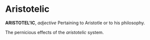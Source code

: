 # Aristotelic

**ARISTOTEL'IC**, _adjective_ Pertaining to Aristotle or to his philosophy.

The pernicious effects of the _aristotelic_ system.